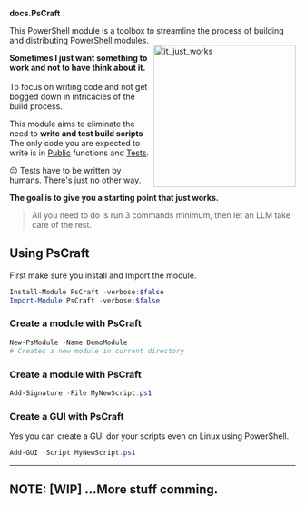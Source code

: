 **docs.PsCraft**

<p>
This PowerShell module is a toolbox to streamline the process of building and distributing PowerShell modules.
</br>
<img align="right" src="https://github.com/user-attachments/assets/92fc736a-118e-45cd-8b9f-0df83d1309f8" width="250" height="250" alt="it_just_works" />
<div align="left">
<b>
  Sometimes I just want something to work and not to have think about it.
</b>
</br>
</br>
To focus on writing code and not get bogged down in intricacies of
the build process.

<p>

<p>
This module aims to eliminate the need to <b>write and test build scripts</b>
The only code you are expected to write is in <a href="/Public/">Public</a> functions and <a href="Tests">Tests</a>.

😔 Tests have to be written by humans. There's just no other way.

</p>
</div>

**The goal is to give you a starting point that just works.**

> All you need to do is run 3 commands minimum, then let an LLM take care of the
> rest.

## **Using** PsCraft

First make sure you install and Import the module.

```PowerShell
Install-Module PsCraft -verbose:$false
Import-Module PsCraft -verbose:$false
```

### **Create a module with** PsCraft

```PowerShell
New-PsModule -Name DemoModule
# Creates a new module in current directory
```

### **Create a module with** PsCraft

```PowerShell
Add-Signature -File MyNewScript.ps1
```

### **Create a GUI with** PsCraft

Yes you can create a GUI dor your scripts even on Linux using PowerShell.

```PowerShell
Add-GUI -Script MyNewScript.ps1
```

---

## NOTE: [WIP] ...More stuff comming.
